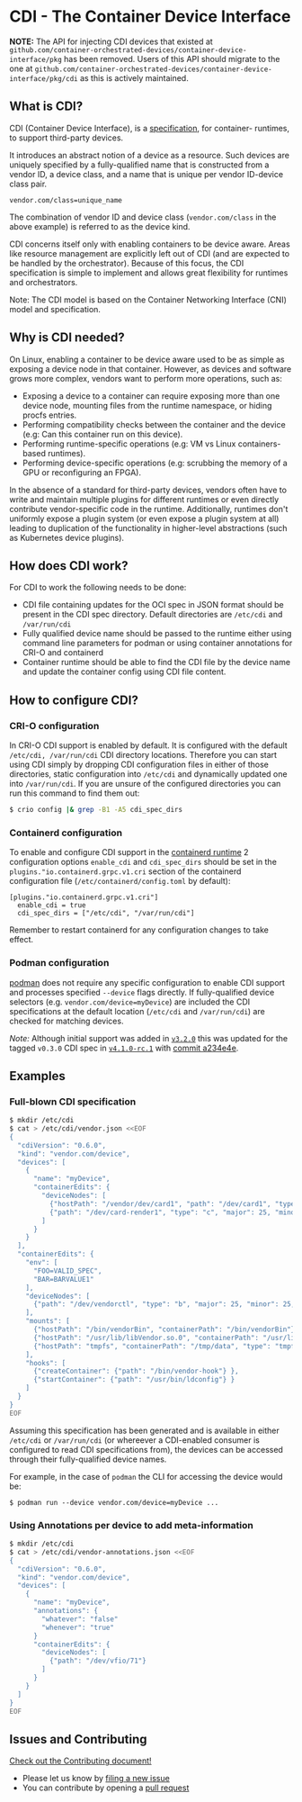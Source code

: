 # CDI - The Container Device Interface

**NOTE:** The API for injecting CDI devices that existed at `github.com/container-orchestrated-devices/container-device-interface/pkg` has been removed. Users of this API should migrate to the one at `github.com/container-orchestrated-devices/container-device-interface/pkg/cdi` as this is actively maintained.

## What is CDI?

CDI (Container Device Interface), is a [specification](SPEC.md), for container-
runtimes, to support third-party devices.

It introduces an abstract notion of a device as a resource. Such devices are
uniquely specified by a fully-qualified name that is constructed from a vendor
ID, a device class, and a name that is unique per vendor ID-device class pair.

```
vendor.com/class=unique_name
```

The combination of vendor ID and device class (`vendor.com/class` in the above
example) is referred to as the device kind.

CDI concerns itself only with enabling containers to be device aware. Areas like
resource management are explicitly left out of CDI (and are expected to be
handled by the orchestrator). Because of this focus, the CDI specification is
simple to implement and allows great flexibility for runtimes and orchestrators.

Note: The CDI model is based on the Container Networking Interface (CNI) model
and specification.

## Why is CDI needed?

On Linux, enabling a container to be device aware used to be as simple as
exposing a device node in that container. However, as devices and software grows
more complex, vendors want to perform more operations, such as:

- Exposing a device to a container can require exposing more than one device
  node, mounting files from the runtime namespace, or hiding procfs entries.
- Performing compatibility checks between the container and the device (e.g: Can
  this container run on this device).
- Performing runtime-specific operations (e.g: VM vs Linux containers-based
  runtimes).
- Performing device-specific operations (e.g: scrubbing the memory of a GPU or
  reconfiguring an FPGA).

In the absence of a standard for third-party devices, vendors often have to
write and maintain multiple plugins for different runtimes or even directly
contribute vendor-specific code in the runtime. Additionally, runtimes don't
uniformly expose a plugin system (or even expose a plugin system at all) leading
to duplication of the functionality in higher-level abstractions (such as
Kubernetes device plugins).

## How does CDI work?

For CDI to work the following needs to be done:

- CDI file containing updates for the OCI spec in JSON format should be present
  in the CDI spec directory. Default directories are `/etc/cdi` and
  `/var/run/cdi`
- Fully qualified device name should be passed to the runtime either using
  command line parameters for podman or using container annotations for CRI-O
  and containerd
- Container runtime should be able to find the CDI file by the device name and
  update the container config using CDI file content.

## How to configure CDI?

### CRI-O configuration

In CRI-O CDI support is enabled by default. It is configured with the default
`/etc/cdi, /var/run/cdi` CDI directory locations. Therefore you can start using
CDI simply by dropping CDI configuration files in either of those directories,
static configuration into `/etc/cdi` and dynamically updated one into
`/var/run/cdi`. If you are unsure of the configured directories you can run this
command to find them out:

```bash
$ crio config |& grep -B1 -A5 cdi_spec_dirs
```

### Containerd configuration

To enable and configure CDI support in the [containerd
runtime](https://github.com/containerd/containerd) 2 configuration options
`enable_cdi` and `cdi_spec_dirs` should be set in the
`plugins."io.containerd.grpc.v1.cri` section of the containerd configuration
file (`/etc/containerd/config.toml` by default):

```
[plugins."io.containerd.grpc.v1.cri"]
  enable_cdi = true
  cdi_spec_dirs = ["/etc/cdi", "/var/run/cdi"]
```

Remember to restart containerd for any configuration changes to take effect.
### Podman configuration

[podman](https://github.com/containers/podman) does not require any specific
configuration to enable CDI support and processes specified `--device` flags
directly. If fully-qualified device selectors (e.g.
`vendor.com/device=myDevice`) are included the CDI specifications at the default
location (`/etc/cdi` and `/var/run/cdi`) are checked for matching devices.

*Note:* Although initial support was added in
[`v3.2.0`](https://github.com/containers/podman/releases/tag/v3.2.0) this was
updated for the tagged `v0.3.0` CDI spec in
[`v4.1.0-rc.1`](https://github.com/containers/podman/releases/tag/v4.1.0-rc1)
with [commit
a234e4e](https://github.com/containers/podman/commit/a234e4e19662e172472877ce69523f4afea5c12e).

## Examples
### Full-blown CDI specification

```bash
$ mkdir /etc/cdi
$ cat > /etc/cdi/vendor.json <<EOF
{
  "cdiVersion": "0.6.0",
  "kind": "vendor.com/device",
  "devices": [
    {
      "name": "myDevice",
      "containerEdits": {
        "deviceNodes": [
          {"hostPath": "/vendor/dev/card1", "path": "/dev/card1", "type": "c", "major": 25, "minor": 25, "fileMode": 384, "permissions": "rw", "uid": 1000, "gid": 1000},
          {"path": "/dev/card-render1", "type": "c", "major": 25, "minor": 25, "fileMode": 384, "permissions": "rwm", "uid": 1000, "gid": 1000}
        ]
      }
    }
  ],
  "containerEdits": {
    "env": [
      "FOO=VALID_SPEC",
      "BAR=BARVALUE1"
    ],
    "deviceNodes": [
      {"path": "/dev/vendorctl", "type": "b", "major": 25, "minor": 25, "fileMode": 384, "permissions": "rw", "uid": 1000, "gid": 1000}
    ],
    "mounts": [
      {"hostPath": "/bin/vendorBin", "containerPath": "/bin/vendorBin"},
      {"hostPath": "/usr/lib/libVendor.so.0", "containerPath": "/usr/lib/libVendor.so.0"},
      {"hostPath": "tmpfs", "containerPath": "/tmp/data", "type": "tmpfs", "options": ["nosuid","strictatime","mode=755","size=65536k"]}
    ],
    "hooks": [
      {"createContainer": {"path": "/bin/vendor-hook"} },
      {"startContainer": {"path": "/usr/bin/ldconfig"} }
    ]
  }
}
EOF
```

Assuming this specification has been generated and is available in either
`/etc/cdi` or `/var/run/cdi` (or whereever a CDI-enabled consumer is configured
to read CDI specifications from), the devices can be accessed through their
fully-qualified device names.

For example, in the case of `podman` the CLI for accessing the device would be:
```
$ podman run --device vendor.com/device=myDevice ...
```

### Using Annotations per device to add meta-information

```bash
$ mkdir /etc/cdi
$ cat > /etc/cdi/vendor-annotations.json <<EOF
{
  "cdiVersion": "0.6.0",
  "kind": "vendor.com/device",
  "devices": [
    {
      "name": "myDevice",
      "annotations": {
        "whatever": "false"
        "whenever": "true"
      }
      "containerEdits": {
        "deviceNodes": [
          {"path": "/dev/vfio/71"}
        ]
      }
    }
  ]
}
EOF
```


## Issues and Contributing

[Check out the Contributing document!](CONTRIBUTING.md)

* Please let us know by [filing a new issue](https://github.com/container-orchestrated-devices/container-device-interface/issues/new)
* You can contribute by opening a [pull request](https://help.github.com/articles/using-pull-requests/)
